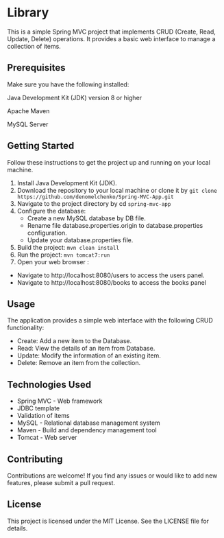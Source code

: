 # Library
This is a simple Spring MVC project that implements CRUD (Create, Read, Update, Delete) operations. 
It provides a basic web interface to manage a collection of items.

## Prerequisites
Make sure you have the following installed:

Java Development Kit (JDK) version 8 or higher

Apache Maven

MySQL Server
## Getting Started
Follow these instructions to get the project up and running on your local machine.
1. Install Java Development Kit (JDK).
1. Download the repository to your local machine or clone it by `git clone https://github.com/denomelchenko/Spring-MVC-App.git`
1. Navigate to the project directory by cd `spring-mvc-app`
1. Configure the database:
   * Create a new MySQL database by DB file.
   * Rename file database.properties.origin to database.properties configuration.
   * Update your database.properties file.
1. Build the project:
   `mvn clean install`
1. Run the project:
   `mvn tomcat7:run`
1. Open your web browser :
  * Navigate to http://localhost:8080/users to access the users panel.
  * Navigate to http://localhost:8080/books to access the books panel

## Usage
The application provides a simple web interface with the following CRUD functionality:
* Create: Add a new item to the Database.
* Read: View the details of an item from Database.
* Update: Modify the information of an existing item.
* Delete: Remove an item from the collection.


## Technologies Used
* Spring MVC - Web framework
* JDBC template
* Validation of items
* MySQL - Relational database management system
* Maven - Build and dependency management tool
* Tomcat - Web server

## Contributing
Contributions are welcome! If you find any issues or would like to add new features, please submit a pull request.

## License
This project is licensed under the MIT License. See the LICENSE file for details.
